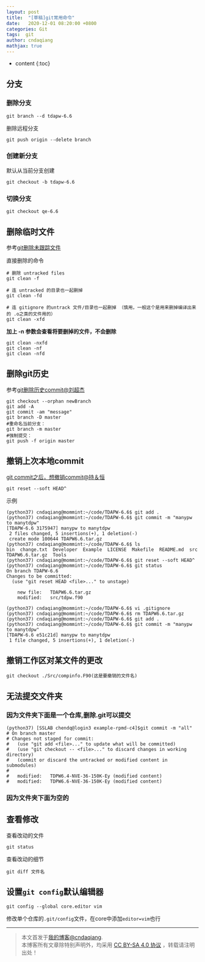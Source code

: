 ```yaml
---
layout: post
title:  "[草稿]git常用命令"
date:   2020-12-01 08:20:00 +0800
categories: Git
tags:  git 
author: cndaqiang
mathjax: true
---
```

* content
{:toc}



## 分支
### 删除分支    
```
git branch --d tdapw-6.6
```
删除远程分支    
```
git push origin --delete branch
```
### 创建新分支
默认从当前分支创建
```
git checkout -b tdapw-6.6
```
### 切换分支
```
git checkout qe-6.6
```


## 删除临时文件
参考[git删除未跟踪文件](https://blog.csdn.net/uhippo/article/details/46365737)

直接删除的命令
```
# 删除 untracked files
git clean -f
 
# 连 untracked 的目录也一起删掉
git clean -fd
 
# 连 gitignore 的untrack 文件/目录也一起删掉 （慎用，一般这个是用来删掉编译出来的 .o之类的文件用的）
git clean -xfd
```

**加上 -n 参数会查看将要删掉的文件，不会删除**
```
git clean -nxfd
git clean -nf
git clean -nfd
```

## 删除git历史
参考[git删除历史commit@刘超杰](https://zhuanlan.zhihu.com/p/73029640)
```
git checkout --orphan newBranch
git add -A
git commit -am "message"
git branch -D master
#重命名当前分支：
git branch -m master
#强制提交：
git push -f origin master
```

## 撤销上次本地commit
[git commit之后，想撤销commit@持＆恒](https://www.cnblogs.com/lfxiao/p/9378763.html)
```
git reset --soft HEAD^
```
示例
```
(python37) cndaqiang@mommint:~/code/TDAPW-6.6$ git add .
(python37) cndaqiang@mommint:~/code/TDAPW-6.6$ git commit -m "manypw to manytdpw"
[TDAPW-6.6 3175947] manypw to manytdpw
 2 files changed, 5 insertions(+), 1 deletion(-)
 create mode 100644 TDAPW6.6.tar.gz
(python37) cndaqiang@mommint:~/code/TDAPW-6.6$ ls
bin  change.txt  Developer  Example  LICENSE  Makefile  README.md  src  TDAPW6.6.tar.gz  Tools
(python37) cndaqiang@mommint:~/code/TDAPW-6.6$ git reset --soft HEAD^
(python37) cndaqiang@mommint:~/code/TDAPW-6.6$ git status
On branch TDAPW-6.6
Changes to be committed:
  (use "git reset HEAD <file>..." to unstage)

	new file:   TDAPW6.6.tar.gz
	modified:   src/tdpw.f90

(python37) cndaqiang@mommint:~/code/TDAPW-6.6$ vi .gitignore
(python37) cndaqiang@mommint:~/code/TDAPW-6.6$ rm TDAPW6.6.tar.gz
(python37) cndaqiang@mommint:~/code/TDAPW-6.6$ git add .
(python37) cndaqiang@mommint:~/code/TDAPW-6.6$ git commit -m "manypw to manytdpw"
[TDAPW-6.6 e51c21d] manypw to manytdpw
 1 file changed, 5 insertions(+), 1 deletion(-)
```

## 撤销工作区对某文件的更改
```
git checkout ./Src/compinfo.F90(这是要撤销的文件名)
```
## 无法提交文件夹
### 因为文件夹下面是一个仓库,删除.git可以提交
```
(python37) [SSLAB chendq@login3 example-rpmd-c4]$git commit -m "all"
# On branch master
# Changes not staged for commit:
#   (use "git add <file>..." to update what will be committed)
#   (use "git checkout -- <file>..." to discard changes in working directory)
#   (commit or discard the untracked or modified content in submodules)
#
#	modified:   TDPW6.4-NVE-36-150K-Ey (modified content)
#	modified:   TDPW6.6-NVE-36-150K-Ey (modified content)
```
### 因为文件夹下面为空的

## 查看修改
查看改动的文件
```
git status
```
查看改动的细节
```
git diff 文件名
```

## 设置`git config`默认编辑器
```
git config --global core.editor vim
```
修改单个仓库的`.git/config`文件，在core中添加`editor=vim`也行



------
>本文首发于[我的博客@cndaqiang](https://cndaqiang.github.io/).<br>
>本博客所有文章除特别声明外，均采用 [CC BY-SA 4.0 协议](https://creativecommons.org/licenses/by-sa/4.0/deed.zh) ，转载请注明出处！

